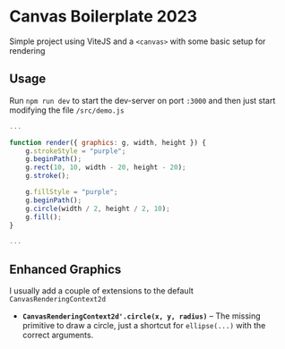 # Canvas Boilerplate 2023

Simple project using ViteJS and a `<canvas>` with some basic setup for rendering

## Usage

Run `npm run dev` to start the dev-server on port `:3000` and then just start modifying the file `/src/demo.js`

```js
...

function render({ graphics: g, width, height }) {
    g.strokeStyle = "purple";
    g.beginPath();
    g.rect(10, 10, width - 20, height - 20);
    g.stroke();

    g.fillStyle = "purple";
    g.beginPath();
    g.circle(width / 2, height / 2, 10);
    g.fill();
}

...
```

## Enhanced Graphics

I usually add a couple of extensions to the default `CanvasRenderingContext2d`

-   **`CanvasRenderingContext2d'.circle(x, y, radius)`** &ndash; The missing primitive to draw a circle, just a shortcut for `ellipse(...)` with the correct arguments.
